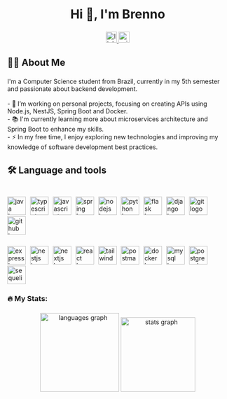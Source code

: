 <h1 align="center">Hi 👋, I'm Brenno</h1>

###

<div align="center">
  <a href="https://www.linkedin.com/in/brenno-araujo25" target="_blank">
    <img src="https://img.shields.io/static/v1?message=LinkedIn&logo=linkedin&label=&color=0077B5&logoColor=white&labelColor=&style=for-the-badge" height="25" alt="linkedin logo"  />
  </a>
  <a href="mailto:brennocaldeira@outlook.com" target="_blank">
    <img src="https://img.shields.io/static/v1?message=Outlook&logo=microsoft-outlook&label=&color=0078D4&logoColor=white&labelColor=&style=for-the-badge" height="25" alt="microsoft-outlook logo"  />
  </a>
</div>

###

<h2 align="left">👩‍💻  About Me</h2>

###

<p align="left">I'm a Computer Science student from Brazil, currently in my 5th semester and passionate about backend development.<br><br>- 🔭 I’m working on personal projects, focusing on creating APIs using Node.js, NestJS, Spring Boot and Docker.<br>- 📚 I'm currently learning more about microservices architecture and Spring Boot to enhance my skills.<br>- ⚡ In my free time, I enjoy exploring new technologies and improving my knowledge of software development best practices.</p>

###

<h2 align="left">🛠 Language and tools</h2>

###

<br clear="both">

<div align="left">
  <img src="https://skillicons.dev/icons?i=java" height="42" alt="java logo"  />
  <img width="2" />
  <img src="https://skillicons.dev/icons?i=ts" height="42" alt="typescript logo"  />
  <img width="2" />
  <img src="https://skillicons.dev/icons?i=js" height="42" alt="javascript logo"  />
  <img width="2" />
  <img src="https://skillicons.dev/icons?i=spring" height="42" alt="spring logo"  />
  <img width="2" />
  <img src="https://skillicons.dev/icons?i=nodejs" height="42" alt="nodejs logo"  />
  <img width="2" />
  <img src="https://skillicons.dev/icons?i=py" height="42" alt="python logo"  />
  <img width="2" />
  <img src="https://skillicons.dev/icons?i=flask" height="42" alt="flask logo"  />
  <img width="2" />
  <img src="https://skillicons.dev/icons?i=django" height="42" alt="django logo"  />
  <img width="2" />
  <img src="https://skillicons.dev/icons?i=git" height="42" alt="git logo"  />
  <img width="2" />
  <img src="https://skillicons.dev/icons?i=github" height="42" alt="github logo"  />
  <img width="2" />
</div>

###

<div align="left">
  <img src="https://skillicons.dev/icons?i=express" height="42" alt="express logo"  />
  <img width="2" />
  <img src="https://skillicons.dev/icons?i=nestjs" height="42" alt="nestjs logo"  />
  <img width="2" />
  <img src="https://skillicons.dev/icons?i=nextjs" height="42" alt="nextjs logo"  />
  <img width="2" />
  <img src="https://skillicons.dev/icons?i=react" height="42" alt="react logo"  />
  <img width="2" />
  <img src="https://skillicons.dev/icons?i=tailwind" height="42" alt="tailwindcss logo"  />
  <img width="2" />
  <img src="https://skillicons.dev/icons?i=postman" height="42" alt="postman logo"  />
  <img width="2" />
  <img src="https://skillicons.dev/icons?i=docker" height="42" alt="docker logo"  />
  <img width="2" />
  <img src="https://skillicons.dev/icons?i=mysql" height="42" alt="mysql logo"  />
  <img width="2" />
  <img src="https://skillicons.dev/icons?i=postgres" height="42" alt="postgresql logo"  />
  <img width="2" />
  <img src="https://skillicons.dev/icons?i=sequelize" height="42" alt="sequelize logo"  />
</div>

###

<h3 align="left">🔥   My Stats:</h3>

###

<div align="center">
  <img src="https://github-readme-stats.vercel.app/api/top-langs?username=brenno-araujo25&locale=en&hide_title=false&layout=compact&card_width=320&langs_count=6&theme=github_dark&hide_border=true&order=2&hide=css" height="180" alt="languages graph"  />
  <img src="https://github-readme-stats.vercel.app/api?username=brenno-araujo25&hide_title=true&hide_rank=true&show_icons=true&include_all_commits=true&count_private=true&disable_animations=false&theme=github_dark&locale=en&hide_border=true&order=1" height="170" alt="stats graph"  />
</div>

###
